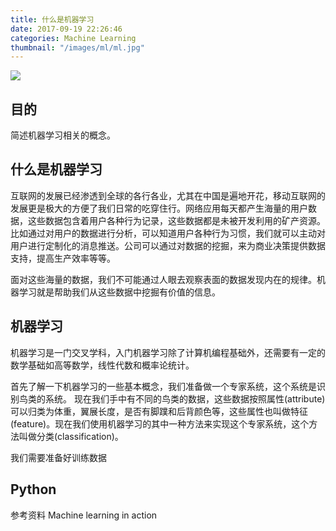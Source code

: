 ```yaml
---
title: 什么是机器学习
date: 2017-09-19 22:26:46
categories: Machine Learning
thumbnail: "/images/ml/ml.jpg"
---
```

![](/images/ml/ml.jpg)

## 目的
简述机器学习相关的概念。

<!--more-->

## 什么是机器学习
互联网的发展已经渗透到全球的各行各业，尤其在中国是遍地开花，移动互联网的发展更是极大的方便了我们日常的吃穿住行。网络应用每天都产生海量的用户数据，这些数据包含着用户各种行为记录，这些数据都是未被开发利用的矿产资源。比如通过对用户的数据进行分析，可以知道用户各种行为习惯，我们就可以主动对用户进行定制化的消息推送。公司可以通过对数据的挖掘，来为商业决策提供数据支持，提高生产效率等等。

面对这些海量的数据，我们不可能通过人眼去观察表面的数据发现内在的规律。机器学习就是帮助我们从这些数据中挖掘有价值的信息。

## 机器学习
机器学习是一门交叉学科，入门机器学习除了计算机编程基础外，还需要有一定的数学基础如高等数学，线性代数和概率论统计。

首先了解一下机器学习的一些基本概念，我们准备做一个专家系统，这个系统是识别鸟类的系统。
现在我们手中有不同的鸟类的数据，这些数据按照属性(attribute)可以归类为体重，翼展长度，是否有脚蹼和后背颜色等，这些属性也叫做特征(feature)。现在我们使用机器学习的其中一种方法来实现这个专家系统，这个方法叫做分类(classification)。

我们需要准备好训练数据




## Python


参考资料
Machine learning in action
